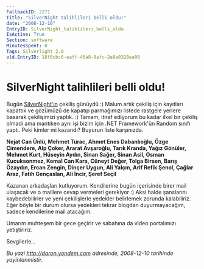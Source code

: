```yaml
---
FallbackID: 2271
Title: "SilverNight talihlileri belli oldu!"
date: "2008-12-10"
EntryID: SilverNight_talihlileri_belli_oldu
IsActive: True
Section: software
MinutesSpent: 0
Tags: Silverlight 2.0
old.EntryID: 18f0cbc6-eaff-46a8-8afc-2e9a0328ea08
---
```

# SilverNight talihlileri belli oldu!
Bugün [SilverNight'ın](http://www.silvernight.ms) çekiliş günüydü :)
Malum artık çekiliş için kayıtları kapattık ve gözümüzü de kapatıp
parmağımızı listede rastgele yerlere basarak çekilişimizi yaptık. :)
Tamam, itiraf ediyorum bu kadar ilkel bir çekiliş olmadı ama mantıken
aynı işi bizim için .NET Framework'ün Random sınıfı yaptı. Peki kimler
mi kazandı? Buyurun liste karşınızda.

**Nejat Can Ünlü, Mehmet Turac, Ahmet Enes Dabanlıoğlu, Özge Çimendere,
Alp Çoker, Ararat Avşaroğlu, Tarık Kranda, Yağız Gönüler, Mehmet Kurt,
Hüseyin Aydın, Sinan Sağer, Sinan Asil, Osman Kucuksonmez, Kemal Can
Kara, Cüneyt Değer, Tolga Birsen, Barış Özaydın, Ercan Zengin, Dinçer
Uygun, Ali Yalçın, Arif Refik Şenol, Çağlar Araz, Fatih Gençaslan, Ali
İncir, Şeref Seçil**

Kazanan arkadaşları kutluyorum. Kendilerine bugün içerisinde birer mail
ulaşacak ve o maillere cevap vermeleri gerekiyor :) Aksi halde
şanslarını kaybedebilirler ve yeni çekilişlerle yedekler belirlemek
zorunda kalabiliriz. Eğer böyle bir durum olursa yedekleri tekrar
blogdan duyurmayacağım, sadece kendilerine mail atacağım.

Umarım muhteşem bir gece geçirir ve sabahına da video portalımızı
yetiştiririz.

Sevgilerle...



*Bu yazi http://daron.yondem.com adresinde, 2008-12-10 tarihinde yayinlanmistir.*
